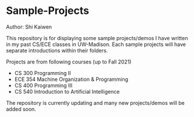 # Sample-Projects
Author: Shi Kaiwen

This repository is for displaying some sample projects/demos I have written in my past CS/ECE classes in UW-Madison. Each sample projects will have separate introductions within their folders.

Projects are from following courses (up to Fall 2021)
- CS 300 Programming II
- ECE 354 Machine Organization & Programming
- CS 400 Programming III
- CS 540 Introduction to Artificial Intelligence 

The repository is currently updating and many new projects/demos will be added soon.  
